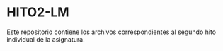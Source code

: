# HITO2-LM
Este repositorio contiene los archivos correspondientes al segundo hito individual de la asignatura. 
